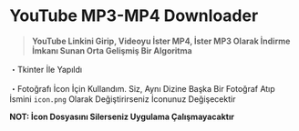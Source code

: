 # YouTube MP3-MP4 Downloader

> **YouTube Linkini Girip, Videoyu İster MP4, İster MP3 Olarak İndirme İmkanı Sunan Orta Gelişmiş Bir Algoritma**

・Tkinter İle Yapıldı

・Fotoğrafı İcon İçin Kullandım. Siz, Aynı Dizine Başka Bir Fotoğraf Atıp İsmini ``icon.png`` Olarak Değiştirirseniz İconunuz Değişecektir 


**__NOT: İcon Dosyasını Silerseniz Uygulama Çalışmayacaktır__**
